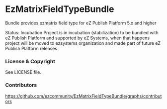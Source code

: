 EzMatrixFieldTypeBundle
=======================

Bundle provides ezmatrix field type for eZ Publish Platform 5.x and higher

Status: Incubation
Project is in incubation (stabilization) to be bundled with eZ Publish Platform
and supported by eZ Systems, when that happens project will be moved to ezsystems
organization and made part of future eZ Publish Platform releases.

### License & Copyright

See LICENSE file.


### Contributors 

https://github.com/ezcommunity/EzMatrixFieldTypeBundle/graphs/contributors
